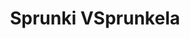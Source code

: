 ---
slug: sprunki-vsprunkela-2528
title: Sprunki VSprunkela
description: "Sprunki VSprunkela is an exciting online game. Play for free directly in your browser!"
icon: /images/popular_mods/Sprunki VSprunkela.png
url: https://wowtbc.net/sprunkin/vsprunkela/index.html
previewImage: /images/popular_mods/Sprunki VSprunkela.png
type: popular mods

# SEO配置
seo:
  title: "Sprunki VSprunkela - Play Free Online Game | Fun Browser Games"
  description: "Sprunki VSprunkela - Play this fun online game for free in your browser. No download required!"
  ogImage: "/images/popular_mods/Sprunki VSprunkela.png"
  keywords: "sprunki-vsprunkela-2528, online game, browser game, free game, popular mods game, play online"

videoUrls:
  - https://www.youtube.com/embed/example1
  - https://www.youtube.com/embed/example2

whyPlay:
  title: "Why Play Sprunki VSprunkela?"
  items:
    - "Immersive Gameplay: Sprunki VSprunkela offers an engaging and immersive gaming experience that will keep you entertained for hours"
    - "Challenging Levels: Test your skills with increasingly difficult challenges and obstacles"
    - "Beautiful Graphics: Enjoy stunning visuals and smooth animations that bring the game world to life"
    - "Regular Updates: New content and features are added regularly to keep the game fresh and exciting"
    - "Free to Play: Experience all the fun without spending a penny"
    - "Community Features: Connect with other players, share strategies, and compete for high scores"
    - "Cross-Platform: Play on any device with a web browser, no downloads required"

features:
  title: "Key Features of Sprunki VSprunkela"
  image: "/images/popular_mods/Sprunki VSprunkela.png"
  items:
    - "Intuitive Controls: Easy to learn controls make Sprunki VSprunkela accessible for players of all skill levels"
    - "Multiple Game Modes: Enjoy various gameplay options that provide different challenges and experiences"
    - "Character Customization: Personalize your gaming experience with unique characters and items"
    - "Achievement System: Complete special tasks to earn rewards and recognition"
    - "Leaderboards: Compete with players worldwide and see who can achieve the highest scores"

characteristics:
  title: "Game Characteristics"
  image: "/images/popular_mods/Sprunki VSprunkela.png"
  items:
    - "Genre: Popular mods game with elements of strategy and skill"
    - "Difficulty: Suitable for both casual gamers and those seeking a challenge"
    - "Play Time: Quick sessions or extended gameplay, depending on your preference"
    - "Art Style: Vibrant and engaging visuals that enhance the gaming experience"
    - "Sound Design: Immersive audio that complements the gameplay perfectly"

info: "Sprunki VSprunkela is an exciting online game that offers players a unique and engaging gaming experience. With its intuitive controls, stunning visuals, and challenging gameplay, Sprunki VSprunkela provides hours of entertainment for players of all ages and skill levels. Whether you're looking for a quick gaming session during a break or an extended play session, Sprunki VSprunkela delivers an immersive experience that will keep you coming back for more. The game features multiple levels of increasing difficulty, ensuring that players are constantly challenged as they progress. With regular updates adding new content and features, Sprunki VSprunkela remains fresh and exciting, providing endless entertainment options for its growing community of players."

howToPlayIntro: "Welcome to Sprunki VSprunkela! This guide will walk you through the basics and help you master the game. Whether you're a beginner or looking to improve your skills, these tips and instructions will enhance your gaming experience."

howToPlaySteps:
  - title: "Getting Started"
    description: "Begin your Sprunki VSprunkela adventure by familiarizing yourself with the controls. Use your keyboard or mouse to navigate through the game interface. The tutorial will guide you through the basic mechanics and help you understand the objectives."
  - title: "Understanding the Objectives"
    description: "In Sprunki VSprunkela, your main goal is to progress through levels by completing specific objectives. Each level presents unique challenges that require different strategies and approaches."
  - title: "Mastering the Controls"
    description: "Practice using the controls to improve your precision and reaction time. Sprunki VSprunkela requires quick reflexes and strategic thinking to overcome obstacles and defeat opponents."
  - title: "Utilizing Power-ups"
    description: "Collect power-ups throughout the game to enhance your abilities and overcome difficult challenges. Each power-up offers unique advantages that can be crucial for success."
  - title: "Developing Strategies"
    description: "As you progress in Sprunki VSprunkela, develop effective strategies for different scenarios. Analyze patterns, anticipate challenges, and adapt your approach to maximize your performance."

faq:
  title: "Frequently Asked Questions about Sprunki VSprunkela"
  items:
    - question: "Is Sprunki VSprunkela free to play?"
      answer: "Yes, Sprunki VSprunkela is completely free to play directly in your web browser. No downloads or purchases are required to enjoy the full game experience."
    - question: "Can I play Sprunki VSprunkela on mobile devices?"
      answer: "Yes, Sprunki VSprunkela is optimized for both desktop and mobile play. You can enjoy the game on any device with a web browser and internet connection."
    - question: "Are there any in-game purchases?"
      answer: "While Sprunki VSprunkela is free to play, there may be optional in-game purchases available for cosmetic items or additional features that don't affect core gameplay."
    - question: "How often is Sprunki VSprunkela updated?"
      answer: "The developers regularly update Sprunki VSprunkela with new content, features, and improvements based on player feedback and game performance."
    - question: "Can I play Sprunki VSprunkela offline?"
      answer: "Currently, Sprunki VSprunkela requires an internet connection to play as it's a browser-based online game."
    - question: "Is Sprunki VSprunkela suitable for children?"
      answer: "Yes, Sprunki VSprunkela is designed to be family-friendly and suitable for players of all ages."
    - question: "How do I report bugs or issues?"
      answer: "If you encounter any problems while playing Sprunki VSprunkela, you can report them through the game's support page or contact the developers directly through their website."
    - question: "Still Have Questions?"
      answer: "If you have additional questions about Sprunki VSprunkela that aren't covered in this FAQ, please visit our support center or contact our customer service team for assistance."
---